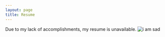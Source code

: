 ```yaml
---
layout: page
title: Resume
---
```


Due to my lack of accomplishments, my resume is unavailable.
![i am sad](http://i0.kym-cdn.com/entries/icons/mobile/000/002/830/sad_frog.jpg)
